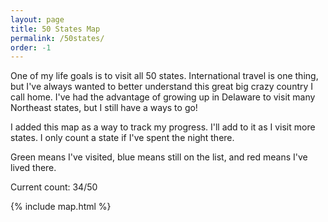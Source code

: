 ```yaml
---
layout: page
title: 50 States Map
permalink: /50states/
order: -1
---
```


One of my life goals is to visit all 50 states.
International travel is one thing, but I've always wanted to better understand
this great big crazy country I call home.
I've had the advantage of growing up in Delaware to visit many Northeast states,
but I still have a ways to go!

I added this map as a way to track my progress. I'll add to it as I visit
more states. I only count a state if I've spent the night there.

Green means I've visited, blue means still on the list,
and red means I've lived there.

Current count: 34/50

{% include map.html %}
